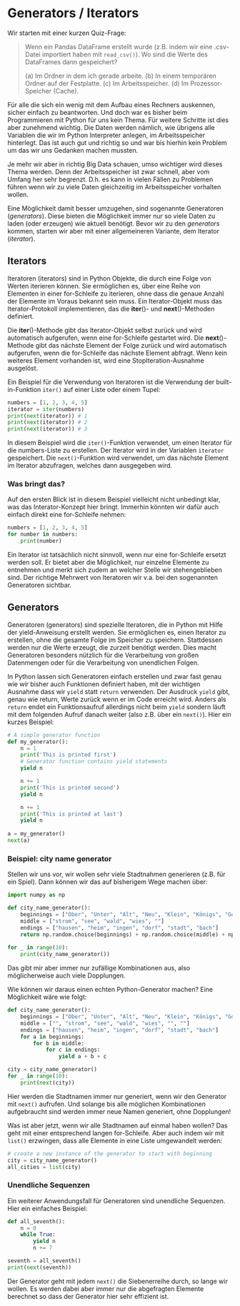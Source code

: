 # Generators / Iterators

Wir starten mit einer kurzen Quiz-Frage:

> Wenn ein Pandas DataFrame erstellt wurde (z.B. indem wir eine .csv-Datei importiert haben mit `read_csv()`). Wo sind die Werte des DataFrames dann gespeichert?
>
> (a) Im Ordner in dem ich gerade arbeite.
> (b) In einem temporären Ordner auf der Festplatte.
> (c) Im Arbeitsspeicher.
> (d) Im Prozessor-Speicher (Cache).

Für alle die sich ein wenig mit dem Aufbau eines Rechners auskennen, sicher einfach zu beantworten. Und doch war es bisher beim Programmieren mit Python für uns kein Thema. Für weitere Schritte ist dies aber zunehmend wichtig. Die Daten werden nämlich, wie übrigens alle Variablen die wir im Python Interpreter anlegen, im Arbeitsspeicher hinterlegt. Das ist auch gut und richtig so und war bis hierhin kein Problem um das wir uns Gedanken machen mussten.

Je mehr wir aber in richtig Big Data schauen, umso wichtiger wird dieses Thema werden. Denn der Arbeitsspeicher ist zwar schnell, aber vom Umfang her sehr begrenzt. D.h. es kann in vielen Fällen zu Problemen führen wenn wir zu viele Daten gleichzeitig im Arbeitsspeicher vorhalten wollen.

Eine Möglichkeit damit besser umzugehen, sind sogenannte Generatoren (*generators*). Diese bieten die Möglichkeit immer nur so viele Daten zu laden (oder erzeugen) wie aktuell benötigt. Bevor wir zu den *generators* kommen, starten wir aber mit einer allgemeineren Variante, dem Iterator (*iterator*).

## Iterators

Iteratoren (iterators) sind in Python Objekte, die durch eine Folge von Werten iterieren können. Sie ermöglichen es, über eine Reihe von Elementen in einer for-Schleife zu iterieren, ohne dass die genaue Anzahl der Elemente im Voraus bekannt sein muss. Ein Iterator-Objekt muss das Iterator-Protokoll implementieren, das die **iter**()- und **next**()-Methoden definiert.

Die **iter**()-Methode gibt das Iterator-Objekt selbst zurück und wird automatisch aufgerufen, wenn eine for-Schleife gestartet wird. Die **next**()-Methode gibt das nächste Element der Folge zurück und wird automatisch aufgerufen, wenn die for-Schleife das nächste Element abfragt. Wenn kein weiteres Element vorhanden ist, wird eine StopIteration-Ausnahme ausgelöst.

Ein Beispiel für die Verwendung von Iteratoren ist die Verwendung der built-in-Funktion `iter()` auf einer Liste oder einem Tupel:

```python
numbers = [1, 2, 3, 4, 5]
iterator = iter(numbers)
print(next(iterator)) # 1
print(next(iterator)) # 2
print(next(iterator)) # 3
```

In diesem Beispiel wird die `iter()`-Funktion verwendet, um einen Iterator für die numbers-Liste zu erstellen. Der Iterator wird in der Variablen `iterator` gespeichert. Die `next()`-Funktion wird verwendet, um das nächste  Element im Iterator abzufragen, welches dann ausgegeben wird.

### Was bringt das?

Auf den ersten Blick ist in diesem Beispiel vielleicht nicht unbedingt klar, was das Interator-Konzept hier bringt. Immerhin könnten wir dafür auch einfach direkt eine for-Schleife nehmen:

```python
numbers = [1, 2, 3, 4, 5]
for number in numbers:
    print(number)
```

Ein Iterator ist tatsächlich nicht sinnvoll, wenn nur eine for-Schleife ersetzt werden soll. Er bietet aber die Möglichkeit, nur einzelne Elemente zu entnehmen und merkt sich zudem an welcher Stelle wir stehengeblieben sind. Der richtige Mehrwert von Iteratoren wir v.a. bei den sogenannten Generatoren sichtbar.

## Generators

Generatoren (generators) sind spezielle Iteratoren, die in Python mit  Hilfe der yield-Anweisung erstellt werden. Sie ermöglichen es, einen  Iterator zu erstellen, ohne die gesamte Folge im Speicher zu speichern.  Stattdessen werden nur die Werte erzeugt, die zurzeit benötigt werden.  Dies macht Generatoren besonders nützlich für die Verarbeitung von  großen Datenmengen oder für die Verarbeitung von unendlichen Folgen.

In Python lassen sich Generatoren einfach erstellen und zwar fast genau wie wir bisher auch Funktionen definiert haben, mit der wichtigen Ausnahme dass wir `yield` statt `return` verwenden.
Der Ausdruck `yield` gibt, genau wie return, Werte zurück wenn er im Code erreicht wird. Anders als `return` endet ein Funktionsaufruf allerdings nicht beim `yield` sondern läuft mit dem folgenden Aufruf danach weiter (also z.B. über ein `next()`). Hier ein kurzes Beispiel:

```python
# A simple generator function
def my_generator():
    n = 1
    print('This is printed first')
    # Generator function contains yield statements
    yield n

    n += 1
    print('This is printed second')
    yield n

    n += 1
    print('This is printed at last')
    yield n
    
a = my_generator()
next(a)
```

### Beispiel: city name generator

Stellen wir uns vor, wir wollen sehr viele Stadtnahmen generieren (z.B. für ein Spiel). Dann können wir das auf bisherigem Wege machen über:

```python
import numpy as np

def city_name_generator():
    beginnings = ["Ober", "Unter", "Alt", "Neu", "Klein", "Königs", "Gold"]
    middle = ["strom", "see", "wald", "wies", ""]
    endings = ["hausen", "heim", "ingen", "dorf", "stadt", "bach"]
    return np.random.choice(beginnings) + np.random.choice(middle) + np.random.choice(endings)
    
for _ in range(10):
    print(city_name_generator())
```

Das gibt mir aber immer nur zufällige Kombinationen aus, also möglicherweise auch viele Dopplungen. 

Wie können wir daraus einen echten Python-Generator machen?
Eine Möglichkeit wäre wie folgt:

```python
def city_name_generator():
    beginnings = ["Ober", "Unter", "Alt", "Neu", "Klein", "Königs", "Gold"]
    middle = ["", "strom", "see", "wald", "wies", "", ""]
    endings = ["hausen", "heim", "ingen", "dorf", "stadt", "bach"]
    for a in beginnings:
        for b in middle:
            for c in endings:
                yield a + b + c

city = city_name_generator()
for _ in range(10):
    print(next(city))
```

Hier werden die Stadtnamen immer nur generiert, wenn wir den Generator mit `next()` aufrufen. Und solange bis alle möglichen Kombinationen aufgebraucht sind werden immer neue Namen generiert, ohne Dopplungen!

Was ist aber jetzt, wenn wir alle Stadtnamen auf einmal haben wollen? Das geht mit einer entsprechend langen for-Schleife. Aber auch indem wir mit `list()` erzwingen, dass alle Elemente in eine Liste umgewandelt werden:

```python
# create a new instance of the generator to start with beginning
city = city_name_generator()
all_cities = list(city)
```

### Unendliche Sequenzen

Ein weiterer Anwendungsfall für Generatoren sind unendliche Sequenzen. Hier ein einfaches Beispiel:

```python
def all_seventh():
    n = 0
    while True:
        yield n
        n += 7

seventh = all_seventh()
print(next(seventh))
```

Der Generator geht mit jedem `next()` die Siebenerreihe durch, so lange wir wollen. Es werden dabei aber immer nur die abgefragten Elemente berechnet so dass der Generator hier sehr effizient ist.


